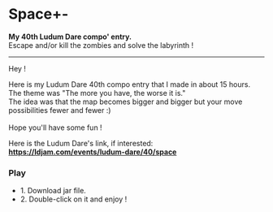 # Space+-
<b>My 40th Ludum Dare compo' entry.</b><br>
Escape and/or kill the zombies and solve the labyrinth !


------------------

Hey !

Here is my Ludum Dare 40th compo entry that I made in about 15 hours.<br>
The theme was "The more you have, the worse it is."<br>
The idea was that the map becomes bigger and bigger but your move possibilities fewer and fewer :)<br><br>
Hope you'll have some fun !<br>

Here is the Ludum Dare's link, if interested:<br>
<b>https://ldjam.com/events/ludum-dare/40/space</b>
  
<h3>Play</h3>
<ul><li>1. Download jar file.</li>
  <li>2. Double-click on it and enjoy !</li></ul>
